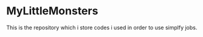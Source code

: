 # MyLittleMonsters
This is the repository which i store codes i used in order to use simplfy jobs. 
